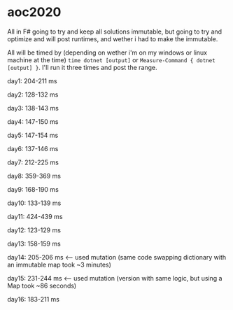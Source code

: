 # aoc2020

All in F# going to try and keep all solutions immutable, but going to try and optimize and will post runtimes, and wether i had to make the immutable.

All will be timed by (depending on wether i'm on my windows or linux machine at the time) `time dotnet [output]` or `Measure-Command { dotnet [output] }`. I'll run it three times and post the range.

day1: 204-211 ms

day2: 128-132 ms

day3: 138-143 ms

day4: 147-150 ms

day5: 147-154 ms

day6: 137-146 ms

day7: 212-225 ms

day8: 359-369 ms

day9: 168-190 ms

day10: 133-139 ms

day11: 424-439 ms

day12: 123-129 ms

day13: 158-159 ms

day14: 205-206 ms <-- used mutation (same code swapping dictionary with an immutable map took ~3 minutes)

day15: 231-244 ms <-- used mutation (version with same logic, but using a Map took ~86 seconds)

day16: 183-211 ms
